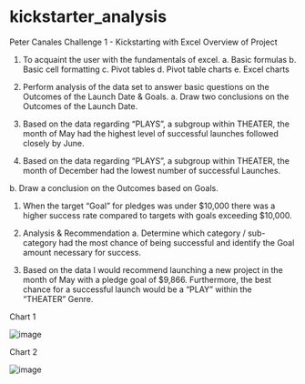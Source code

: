 # kickstarter_analysis
Peter Canales
Challenge 1  - Kickstarting with Excel
Overview of Project
1.	To acquaint the user with the fundamentals of excel.
a.	Basic formulas
b.	Basic cell formatting
c.	Pivot tables
d.	Pivot table charts
e.	Excel charts

2.	Perform analysis of the data set to answer basic questions on the Outcomes of the Launch Date & Goals.
a.	Draw two conclusions on the Outcomes of the Launch Date.					
1.	Based on the data regarding “PLAYS”, a subgroup within THEATER, the month of May had the highest level of successful launches followed closely by June.
2.	Based on the data regarding “PLAYS”, a subgroup within THEATER, the month of December had the lowest number of successful Launches.

b.	Draw a conclusion on the Outcomes based on Goals.	
1.	When the target “Goal” for pledges was under $10,000 there was a higher success rate compared to targets with goals exceeding $10,000.

3.	Analysis & Recommendation
a.	Determine which category / sub-category had the most chance of being successful and identify the Goal amount necessary for success.
1.	Based on the data I would recommend launching a new project in the month of May with a pledge goal of $9,866. 
Furthermore, the best chance for a successful launch would be a “PLAY” within the “THEATER” Genre.
 
Chart 1
 
![image](https://user-images.githubusercontent.com/98936157/155905837-82893dc4-7a7b-46f3-ab52-59df0e31de0a.png)


Chart 2
 
![image](https://user-images.githubusercontent.com/98936157/155906199-0e5e1f3f-35c9-4c75-b250-ef0eac10f385.png)

